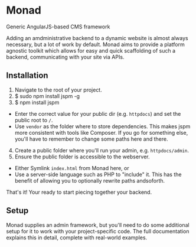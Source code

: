 # Monad
Generic AngularJS-based CMS framework

Adding an amdministrative backend to a dynamic website is almost always
necessary, but a lot of work by default. Monad aims to provide a platform
agnostic toolkit which allows for easy and quick scaffolding of such a
backend, communicating with your site via APIs.

## Installation
1. Navigate to the root of your project.
2. $ sudo npm install jspm -g
3. $ npm install jspm
  * Enter the correct value for your public dir (e.g. `httpdocs`) and set the
    public root to `/`.
  * Use `vendor` as the folder where to store dependencies. This makes jspm more
    consistent with tools like Composer. If you go for something else, you'll
    have to remember to change some paths here and there.
4. Create a public folder where you'll run your admin, e.g. `httpdocs/admin`.
5. Ensure the public folder is accessible to the webserver.
  * Either Symlink `index.html` from Monad here, or
  * Use a server-side language such as PHP to "include" it. This has the benefit
    of allowing you to optionally rewrite paths andsoforth.

That's it! Your ready to start piecing together your backend.

## Setup
Monad supplies an admin framework, but you'll need to do some additional setup
for it to work with your project-specific code. The full documentation explains
this in detail, complete with real-world examples.
